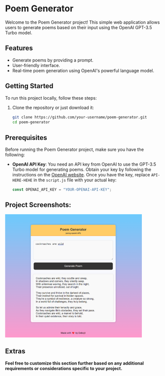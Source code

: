 # Poem Generator

Welcome to the Poem Generator project! This simple web application allows users to generate poems based on their input using the OpenAI GPT-3.5 Turbo model.

## Features

- Generate poems by providing a prompt.
- User-friendly interface.
- Real-time poem generation using OpenAI's powerful language model.

## Getting Started

To run this project locally, follow these steps:

1. Clone the repository or just download it:

   ```bash
   git clone https://github.com/your-username/poem-generator.git
   cd poem-generator
   ```

## Prerequisites

Before running the Poem Generator project, make sure you have the following:

- **OpenAI API Key**: You need an API key from OpenAI to use the GPT-3.5 Turbo model for generating poems. Obtain your key by following the instructions on the [OpenAI website](https://beta.openai.com/signup/). Once you have the key, replace `API-HERE-HEHE` in the `script.js` file with your actual key:

  ```javascript
  const OPENAI_API_KEY = "YOUR-OPENAI-API-KEY";
  ```

<h2>Project Screenshots:</h2>
<img src="https://github.com/Debojit-mitra/Poem-Generator-using-OpenAI/blob/main/screenshots/Screenshot1.png?raw=true" alt="project-screenshot" width="auto" height="400/">

## Extras

<b>Feel free to customize this section further based on any additional requirements or considerations specific to your project.</b>
